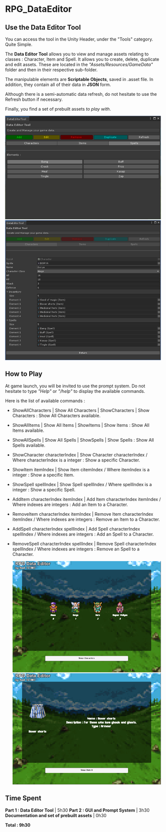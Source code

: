 ﻿# RPG_DataEditor

## Use the Data Editor Tool

You can access the tool in the Unity Header, under the "Tools" category. Quite Simple.

The **Data Editor Tool** allows you to view and manage assets relating to classes : Character, Item and Spell.
It allows you to create, delete, duplicate and edit assets. These are located in the _"Assets/Resources/GameData"_ folder and then in their respective sub-folder.

The manipulable elements are **Scriptable Objects**, saved in .asset file. In addition, they contain all of their data in **JSON** form.

Although there is a semi-automatic data refresh, do not hesitate to use the Refresh button if necessary.

Finally, you find a set of prebuilt assets _to play with_.

![RPGDataEditorTool1](Images\RPGDataEditorTool1.PNG "List Elements") ![RPGDataEditorTool2](Images\RPGDataEditorTool2.PNG "Edit Mode")

## How to Play

At game launch, you will be invited to use the prompt system.
Do not hesitate to type _"Help"_ or _"/help"_ to display the available commands.

Here is the list of available commands :

- ShowAllCharacters | Show All Characters | ShowCharacters | Show Characters :
  Show All Characters available.

- ShowAllItems | Show All Items | ShowItems | Show Items :
  Show All Items available.

- ShowAllSpells | Show All Spells | ShowSpells | Show Spells :
  Show All Spells available.

- ShowCharacter characterIndex | Show Character characterIndex / Where characterIndex is a integer :
  Show a specific Character.

- ShowItem itemIndex | Show Item citemIndex / Where itemIndex is a integer :
  Show a specific Item.

- ShowSpell spellIndex | Show Spell spellIndex / Where spellIndex is a integer :
  Show a specific Spell.

- AddItem characterIndex itemIndex | Add Item characterIndex itemIndex / Where indexes are integers :
  Add an Item to a Character.

- RemoveItem characterIndex itemIndex | Remove Item characterIndex itemIndex / Where indexes are integers :
  Remove an Item to a Character.

- AddSpell characterIndex spellIndex | Add Spell characterIndex spellIndex / Where indexes are integers :
  Add an Spell to a Character.

- RemoveSpell characterIndex spellIndex | Remove Spell characterIndex spellIndex / Where indexes are integers :
  Remove an Spell to a Character.

  ![RPGDataEditorGame1](Images\RPGDataEditorGame1.PNG "Screenplay 1") ![RPGDataEditorGame2](Images\RPGDataEditorGame2.PNG "Screenplay 2")

## Time Spent

**Part 1 : Data Editor Tool** | 5h30
**Part 2 : GUI and Prompt System** | 3h30
**Documentation and set of prebuilt assets** | 0h30

**Total : 9h30**
